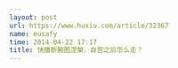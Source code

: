 ```yaml
---
layout: post
url: https://www.huxiu.com/article/32367
name: eusafy
time: 2014-04-22 17:17
title: 快播断腕图涅槃，自宫之后怎么走？
---
```

